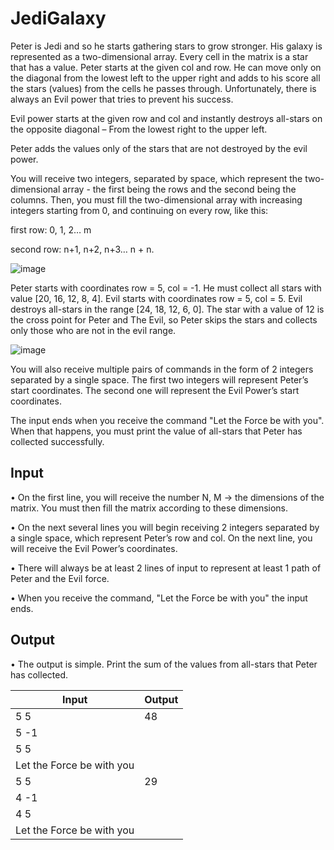 # JediGalaxy

Peter is Jedi and so he starts gathering stars to grow stronger.
His galaxy is represented as a two-dimensional array. Every cell in the matrix is a star that has a value. Peter starts at the given col and row. He can move only on the diagonal from the lowest left to the upper right and adds to his score all the stars (values) from the cells he passes through. Unfortunately, there is always an Evil power that tries to prevent his success. 

Evil power starts at the given row and col and instantly destroys all-stars on the opposite diagonal – From the lowest right to the upper left. 

Peter adds the values only of the stars that are not destroyed by the evil power.

You will receive two integers, separated by space, which represent the two-dimensional array - the first being the rows and the second being the columns. Then, you must fill the two-dimensional array with increasing integers starting from 0, and continuing on every row, like this: 

first row: 0, 1, 2… m

second row: n+1, n+2, n+3… n + n.

![image](https://user-images.githubusercontent.com/81368587/176902417-4f628dee-1451-450a-bcaa-8c7e0e1c4218.png)

Peter starts with coordinates row = 5, col = -1. He must collect all stars with value [20, 16, 12, 8, 4]. Evil starts with coordinates row = 5, col = 5. Evil destroys all-stars in the range [24, 18, 12, 6, 0]. The star with a value of 12 is the cross point for Peter and The Evil, so Peter skips the stars and collects only those who are not in the evil range. 

![image](https://user-images.githubusercontent.com/81368587/176902464-ff5c03af-ad8f-4a89-8764-405e6dd68d15.png)

You will also receive multiple pairs of commands in the form of 2 integers separated by a single space. The first two integers will represent Peter’s start coordinates. The second one will represent the Evil Power’s start coordinates.

The input ends when you receive the command "Let the Force be with you". When that happens, you must print the value of all-stars that Peter has collected successfully.

Input
-------

•	On the first line, you will receive the number N, M -> the dimensions of the matrix. You must then fill the matrix according to these dimensions.

•	On the next several lines you will begin receiving 2 integers separated by a single space, which represent Peter’s row and col. On the next line, you will receive the Evil Power’s coordinates.

•	There will always be at least 2 lines of input to represent at least 1 path of Peter and the Evil force.

•	When you receive the command, "Let the Force be with you" the input ends.

Output
----------

•	The output is simple. Print the sum of the values from all-stars that Peter has collected.


Input |	Output
------|--------
5 5 | 48
5 -1 |
5 5 |
Let the Force be with you |	
5 5 | 29
4 -1 |
4 5 |
Let the Force be with you |	


